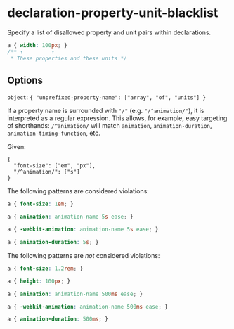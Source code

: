 # declaration-property-unit-blacklist

Specify a list of disallowed property and unit pairs within declarations.

<!-- prettier-ignore -->
```css
a { width: 100px; }
/** ↑         ↑
 * These properties and these units */
```

## Options

`object`: `{ "unprefixed-property-name": ["array", "of", "units"] }`

If a property name is surrounded with `"/"` (e.g. `"/^animation/"`), it is interpreted as a regular expression. This allows, for example, easy targeting of shorthands: `/^animation/` will match `animation`, `animation-duration`, `animation-timing-function`, etc.

Given:

```
{
  "font-size": ["em", "px"],
  "/^animation/": ["s"]
}
```

The following patterns are considered violations:

<!-- prettier-ignore -->
```css
a { font-size: 1em; }
```

<!-- prettier-ignore -->
```css
a { animation: animation-name 5s ease; }
```

<!-- prettier-ignore -->
```css
a { -webkit-animation: animation-name 5s ease; }
```

<!-- prettier-ignore -->
```css
a { animation-duration: 5s; }
```

The following patterns are _not_ considered violations:

<!-- prettier-ignore -->
```css
a { font-size: 1.2rem; }
```

<!-- prettier-ignore -->
```css
a { height: 100px; }
```

<!-- prettier-ignore -->
```css
a { animation: animation-name 500ms ease; }
```

<!-- prettier-ignore -->
```css
a { -webkit-animation: animation-name 500ms ease; }
```

<!-- prettier-ignore -->
```css
a { animation-duration: 500ms; }
```

